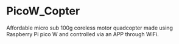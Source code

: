 # PicoW_Copter
Affordable micro sub 100g coreless motor quadcopter made using Raspberry Pi pico W and controlled via an APP through WiFi.
